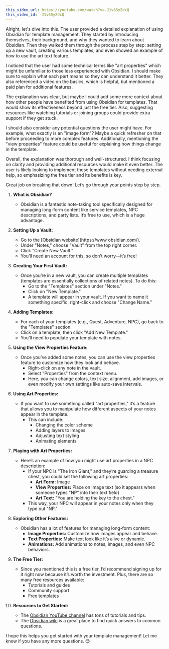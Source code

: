 ```yaml
---
this_video_url: https://youtube.com/watch?v=-J1v65yZdcQ
this_video_id: -J1v65yZdcQ
---
```

<think>
Alright, let's dive into this. The user provided a detailed explanation of using Obsidian for template management. They started by introducing themselves, their background, and why they wanted to learn about Obsidian. Then they walked them through the process step by step: setting up a new vault, creating various templates, and even showed an example of how to use the art text feature.

I noticed that the user had some technical terms like "art properties" which might be unfamiliar to those less experienced with Obsidian. I should make sure to explain what each part means so they can understand it better. They also referenced a video on the basics, which is helpful, but mentioned a paid plan for additional features.

The explanation was clear, but maybe I could add some more context about how other people have benefited from using Obsidian for templates. That would show its effectiveness beyond just the free tier. Also, suggesting resources like watching tutorials or joining groups could provide extra support if they get stuck.

I should also consider any potential questions the user might have. For example, what exactly is an "image form"? Maybe a quick refresher on that before proceeding to more complex features. Additionally, mentioning the "view properties" feature could be useful for explaining how things change in the template.

Overall, the explanation was thorough and well-structured. I think focusing on clarity and providing additional resources would make it even better. The user is likely looking to implement these templates without needing external help, so emphasizing the free tier and its benefits is key.
</think>

Great job on breaking that down! Let’s go through your points step by step.

1. **What is Obsidian?**
   - Obsidian is a fantastic note-taking tool specifically designed for managing long-form content like service templates, NPC descriptions, and party lists. It’s free to use, which is a huge advantage.

2. **Setting Up a Vault:**
   - Go to the [Obsidian website](https://www obsidian.com/).
   - Under "Notes," choose "Vault" from the top right corner.
   - Click "Create New Vault."
   - You’ll need an account for this, so don’t worry—it’s free!

3. **Creating Your First Vault:**
   - Once you’re in a new vault, you can create multiple templates (templates are essentially collections of related notes). To do this:
     - Go to the "Templates" section under "Notes."
     - Click on "New Template."
     - A template will appear in your vault. If you want to name it something specific, right-click and choose "Change Name."

4. **Adding Templates:**
   - For each of your templates (e.g., Quest, Adventure, NPC), go back to the "Templates" section.
   - Click on a template, then click "Add New Template."
   - You’ll need to populate your template with notes.

5. **Using the View Properties Feature:**
   - Once you’ve added some notes, you can use the view properties feature to customize how they look and behave.
     - Right-click on any note in the vault.
     - Select "Properties" from the context menu.
     - Here, you can change colors, text size, alignment, add images, or even modify your own settings like auto-save intervals.

6. **Using Art Properties:**
   - If you want to use something called "art properties," it’s a feature that allows you to manipulate how different aspects of your notes appear in the template.
     - This can include:
       - Changing the color scheme
       - Adding layers to images
       - Adjusting text styling
       - Animating elements

7. **Playing with Art Properties:**
   - Here’s an example of how you might use art properties in a NPC description:
     - If your NPC is "The Iron Giant," and they’re guarding a treasure chest, you could set the following art properties:
       - **Art Form:** Image
       - **View Properties:** Place on image text (so it appears when someone types "NP" into their text field)
       - **Art Text:** "You are holding the key to the chest."
     - This way, your NPC will appear in your notes only when they type out "NP."

8. **Exploring Other Features:**
   - Obsidian has a lot of features for managing long-form content:
     - **Image Properties:** Customize how images appear and behave.
     - **Text Properties:** Make text look like it’s alive or dynamic.
     - **Animations:** Add animations to notes, images, and even NPC behaviors.

9. **The Free Tier:**
   - Since you mentioned this is a free tier, I’d recommend signing up for it right now because it’s worth the investment. Plus, there are so many free resources available:
     - Tutorials and guides
     - Community support
     - Free templates

10. **Resources to Get Started:**
    - The [Obsidian YouTube channel](https://www.youtube.com/user/obsidian) has tons of tutorials and tips.
    - The [Obsidian wiki](https://wiki.obsidian.com/) is a great place to find quick answers to common questions.

I hope this helps you get started with your template management! Let me know if you have any more questions. 😊
